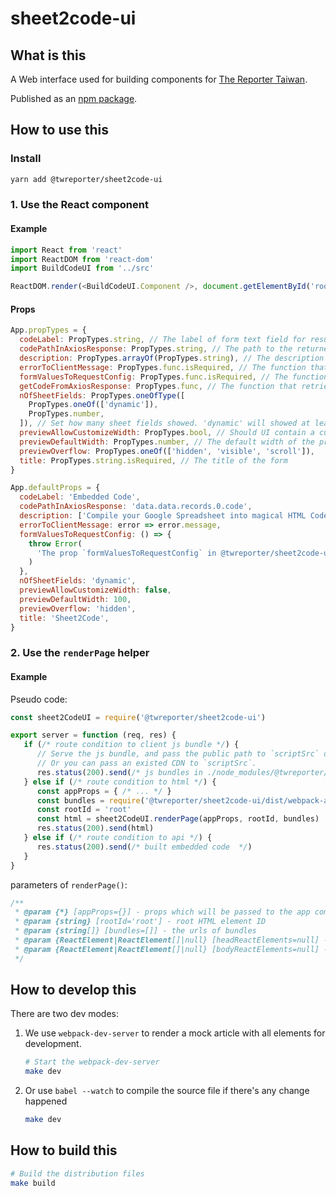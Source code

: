 # sheet2code-ui

## What is this

A Web interface used for building components for [The Reporter Taiwan](https://www.twreporter.org).

Published as an [npm package](https://www.npmjs.com/package/@twreporter/sheet2code-ui).

## How to use this

### Install

```bash
yarn add @twreporter/sheet2code-ui
```

### 1. Use the React component

#### Example

```js
import React from 'react'
import ReactDOM from 'react-dom'
import BuildCodeUI from '../src'

ReactDOM.render(<BuildCodeUI.Component />, document.getElementById('root'))
```

#### Props

```js
App.propTypes = {
  codeLabel: PropTypes.string, // The label of form text field for result code
  codePathInAxiosResponse: PropTypes.string, // The path to the returned code string in axios response
  description: PropTypes.arrayOf(PropTypes.string), // The description of the form
  errorToClientMessage: PropTypes.func.isRequired, // The function that take axios response error and give client error message
  formValuesToRequestConfig: PropTypes.func.isRequired, // The function that takes form values and returns axios request config
  getCodeFromAxiosResponse: PropTypes.func, // The function that retrieves code string from axios response
  nOfSheetFields: PropTypes.oneOfType([
    PropTypes.oneOf(['dynamic']),
    PropTypes.number,
  ]), // Set how many sheet fields showed. 'dynamic' will showed at least one field for sheet.
  previewAllowCustomizeWidth: PropTypes.bool, // Should UI contain a customizer of preview width
  previewDefaultWidth: PropTypes.number, // The default width of the preview (percentage related to preview container)
  previewOverflow: PropTypes.oneOf(['hidden', 'visible', 'scroll']),
  title: PropTypes.string.isRequired, // The title of the form
}

App.defaultProps = {
  codeLabel: 'Embedded Code',
  codePathInAxiosResponse: 'data.data.records.0.code',
  description: ['Compile your Google Spreadsheet into magical HTML Code'],
  errorToClientMessage: error => error.message,
  formValuesToRequestConfig: () => {
    throw Error(
      'The prop `formValuesToRequestConfig` in @twreporter/sheet2code-ui should be a function. But is undefined.'
    )
  },
  nOfSheetFields: 'dynamic',
  previewAllowCustomizeWidth: false,
  previewDefaultWidth: 100,
  previewOverflow: 'hidden',
  title: 'Sheet2Code',
}
```

### 2. Use the `renderPage` helper

#### Example

Pseudo code:

```js
const sheet2CodeUI = require('@twreporter/sheet2code-ui')

export server = function (req, res) {
   if (/* route condition to client js bundle */) {
      // Serve the js bundle, and pass the public path to `scriptSrc` of `sheet2CodeUI.serverRender`.
      // Or you can pass an existed CDN to `scriptSrc`.
      res.status(200).send(/* js bundles in ./node_modules/@twreporter/sheet2code-ui/dist */)
   } else if (/* route condition to html */) {
      const appProps = { /* ... */ }
      const bundles = require('@twreporter/sheet2code-ui/dist/webpack-assets.json').bundles
      const rootId = 'root'
      const html = sheet2CodeUI.renderPage(appProps, rootId, bundles)
      res.status(200).send(html)
   } else if (/* route condition to api */) {
      res.status(200).send(/* built embedded code  */)
   }
}
```

parameters of `renderPage()`:

```js
/**
 * @param {*} [appProps={}] - props which will be passed to the app component
 * @param {string} [rootId='root'] - root HTML element ID
 * @param {string[]} [bundles=[]] - the urls of bundles
 * @param {ReactElement|ReactElement[]|null} [headReactElements=null] - React elements that will be appended to the bottom inside the <head>
 * @param {ReactElement|ReactElement[]|null} [bodyReactElements=null] - React elements that will be appended to the bottom inside the <body>
 */
```

## How to develop this

There are two dev modes:

1. We use `webpack-dev-server` to render a mock article with all elements for development.

   ```bash
   # Start the webpack-dev-server
   make dev
   ```

2. Or use `babel --watch` to compile the source file if there's any change happened

   ```bash
   make dev
   ```

## How to build this

```bash
# Build the distribution files
make build
```
